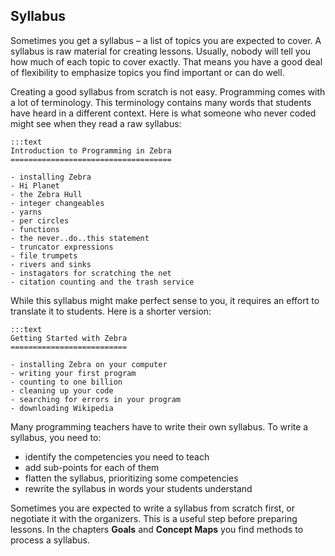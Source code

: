 
## Syllabus

Sometimes you get a syllabus – a list of topics you are expected to cover.
A syllabus is raw material for creating lessons.
Usually, nobody will tell you how much of each topic to cover exactly.
That means you have a good deal of flexibility to emphasize topics you find important or can do well.

Creating a good syllabus from scratch is not easy.
Programming comes with a lot of terminology.
This terminology contains many words that students have heard in a different context.
Here is what someone who never coded might see when they read a raw syllabus:

    :::text
    Introduction to Programming in Zebra
    ====================================

    - installing Zebra
    - Hi Planet
    - the Zebra Hull
    - integer changeables
    - yarns
    - per circles
    - functions
    - the never..do..this statement
    - truncator expressions
    - file trumpets
    - rivers and sinks
    - instagators for scratching the net
    - citation counting and the trash service

While this syllabus might make perfect sense to you, it requires an effort to translate it to students.
Here is a shorter version:

    :::text
    Getting Started with Zebra
    ==========================

    - installing Zebra on your computer
    - writing your first program
    - counting to one billion
    - cleaning up your code
    - searching for errors in your program
    - downloading Wikipedia

Many programming teachers have to write their own syllabus.
To write a syllabus, you need to:

* identify the competencies you need to teach
* add sub-points for each of them
* flatten the syllabus, prioritizing some competencies
* rewrite the syllabus in words your students understand

Sometimes you are expected to write a syllabus from scratch first, or negotiate it with the organizers.
This is a useful step before preparing lessons.
In the chapters **Goals** and **Concept Maps** you find methods to process a syllabus.

